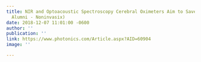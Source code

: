 ```yaml
---
title: NIR and Optoacoustic Spectroscopy Cerebral Oximeters Aim to Save Preemies (HW
  Alumni - Noninvasix)
date: 2018-12-07 11:01:00 -0600
author: ''
publication: ''
link: https://www.photonics.com/Article.aspx?AID=60904
image: ''

---
```


